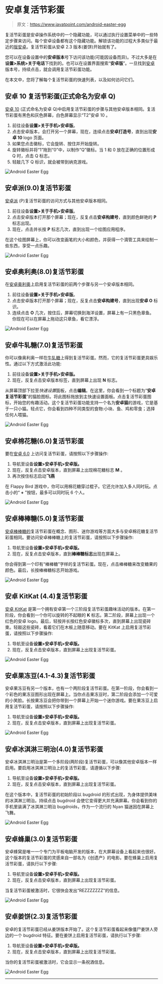 # 安卓复活节彩蛋

> 原文：<https://www.javatpoint.com/android-easter-egg>

复活节彩蛋是安卓操作系统中的一个隐藏功能，可以通过执行设置菜单中的一些特定步骤来访问。每个安卓设备都有这个隐藏功能。解锁该功能的过程大多类似于最近的[版安卓](https://www.javatpoint.com/android-versions)。复活节彩蛋从安卓 2.3 版本(姜饼)开始就有了。

您可以在设备设置中的**安卓版本**号下访问该功能(可能因设备而异)。不过大多是在**设置>系统>关于电话**下找到的。也可以在设置界面搜索“**安卓版**”。一旦找到[安卓](https://www.javatpoint.com/android-tutorial)版本号，持续点击，就会调用复活节彩蛋功能。

在本文中，您将了解每个复活节彩蛋的快速列表，以及如何访问它们。

## 安卓 10 复活节彩蛋(正式命名为安卓 Q)

[安卓 10](https://www.javatpoint.com/android-10) (正式命名为安卓 Q)中启用复活节彩蛋的步骤与其他安卓版本相同。复活节彩蛋有黑色和灰色屏幕，白色屏幕显示“T2”安卓 10 。

1.  前往设备**设置>关于手机>安卓版**。
2.  点击安卓版本，会打开另一个屏幕，现在，连续点击**安卓打造号**，直到出现**安卓 10** logo 页面。
3.  如果您点击徽标，它会旋转、按住并开始旋转。
4.  旋转徽标并将“1”拖到“0”中，以制作“Q”徽标。当 1 和 0 放在正确的位置形成 Q 时，点击 Q 标志。
5.  轻敲几下 Q 标识，就会被带到纳克游戏。

![Android Easter Egg](img/0de34f3548367c7a14fb8cd5cec1c4b1.png)

## 安卓派(9.0)复活节彩蛋

[安卓派](https://www.javatpoint.com/android-pie) (P)复活节彩蛋的访问方式与其他安卓版本相同。

1.  前往设备**设置>关于手机>安卓版**。
2.  点击安卓版本打开那个屏幕；现在，反复点击**安卓构建号**，直到颜色鲜艳的 **P** 标志出现。
3.  现在，点击并长按 **P** 标志几次，直到出现一个绘图应用程序。

在这个绘图屏幕上，你可以改变画笔的大小和颜色，并获得一个滴管工具来绘制一些东西，享受一点乐趣。

![Android Easter Egg](img/81f6d3ba73fecff37fa3e8b9e058dd7f.png)

## 安卓奥利奥(8.0)复活节彩蛋

在[安卓奥利奥](https://www.javatpoint.com/android-oreo)上启用复活节彩蛋的前两个步骤与另一个安卓版本相同。

1.  前往设备**设置>关于手机>安卓版**。
2.  点击安卓版本打开那个屏幕；现在，反复点击**安卓构建号**，直到出现**安卓 O** 标识。
3.  连续点击 **O** 几次，按住后，屏幕切换到海洋设置，屏幕上有一只黑色章鱼。你现在可以在屏幕上拖动这只章鱼，看它漂浮。

![Android Easter Egg](img/36c2e56686411315f3b31a3a7f5a1f33.png)

## 安卓牛轧糖(7.0)复活节彩蛋

你可以像奥利奥一样在[牛轧糖](https://www.javatpoint.com/android-nougat)上得到复活节彩蛋。然而，它的复活节彩蛋更具娱乐性。通过以下方式激活此功能:

1.  前往设备**设置>关于手机>安卓版。**
2.  现在，反复点击安卓版本标签，直到屏幕上出现 **N** 标志。

从屏幕顶部下拉至*快速设置*面板，点击**编辑**。在这里，你会看到一个标题为“**安卓复活节彩蛋**”的猫脸图标。将此图标拖放到主快速设置面板。点击复活节彩蛋图标，开始您的有趣活动。这个复活节彩蛋功能支持一个名为**安卓猫**的游戏，它是基于一只小猫。轻点它，你会看到四种不同类型的食物:小块、鱼、鸡和零食；选择任何人喂猫。

![Android Easter Egg](img/fdd523e4f44cca65d1c62063f32eea4b.png)

## 安卓棉花糖(6.0)复活节彩蛋

要在[安卓 6.0](https://www.javatpoint.com/android-marshmallow) 上访问复活节彩蛋，请按照以下步骤操作:

1.  导航至设备**设置>安卓手机>安卓版。**
2.  现在，反复点击安卓版本，直到屏幕上出现棉花糖标志 **M** 。
3.  再次按住标志启动**飞燕**

在 Flappy Bird 游戏中，你可以用棉花糖穿过棍子。它还允许加入多人同时玩。点击小的“ **+** ”按钮，最多可以同时玩 6 个人。

![Android Easter Egg](img/69dab7ff2c74f9cdf7bfc69f5a41b572.png)

## 安卓棒棒糖(5.0)复活节彩蛋

[安卓棒棒糖的](https://www.javatpoint.com/android-lollipop)复活节彩蛋在概念、图形、迷你游戏等方面大多与安卓棉花糖复活节彩蛋相同。要访问安卓棒棒糖上的复活节彩蛋，请按照以下步骤操作:

1.  导航至设备**设置>安卓手机>安卓版。**
2.  现在，反复点击安卓版本，直到**棒棒糖标志**出现在屏幕上。

你会得到第一个印有“棒棒糖”字样的复活节彩蛋。现在，点击棒棒糖来改变糖果的颜色。最后，长按棒棒糖标志开始游戏。

![Android Easter Egg](img/7c7159860b8a06405e9ab071cc86b792.png)

## 安卓 KitKat (4.4)复活节彩蛋

[安卓 KitKat](https://www.javatpoint.com/android-kitkat) 是第一个拥有安卓第一个三阶段复活节彩蛋趣味活动的版本。在第一阶段，你会看到一个你可以旋转的不起眼的 **K** 标志。第二阶段，屏幕上出现一个红色的安卓 logo。最后，轻按并长按红色安卓徽标多次，直到屏幕上出现瓷砖束。轻敲这些瓷砖，看着它们在木板上随意移动。要在 KitKat 上启用复活节彩蛋，请按照以下步骤操作:

1.  导航至设备**设置>安卓手机>安卓版。**
2.  现在，反复点击安卓版本，直到屏幕上出现复活节彩蛋。

![Android Easter Egg](img/44e39960d1202d9c52eeb890515270bb.png)

## 安卓果冻豆(4.1-4.3)复活节彩蛋

安卓果冻豆有另一个版本，也有一个两阶段复活节彩蛋。在第一阶段，你会看到一个彩色的果冻豆图形出现在屏幕上。当你点击果冻豆时，第二阶段会添加一个可爱的小笑脸。长按果冻豆会把你带到一个屏幕上开始一个迷你游戏。要在果冻豆上启用复活节彩蛋，请按照以下步骤操作:

1.  导航至设备**设置>安卓手机>安卓版。**
2.  现在，反复点击安卓版本，直到屏幕上出现复活节彩蛋。

![Android Easter Egg](img/c9aa9c1f1cc98c3fe27aa00a1427dc5f.png)

## 安卓冰淇淋三明治(4.0)复活节彩蛋

安卓冰淇淋三明治是第一个多阶段(两阶段)复活节彩蛋，可以像其他安卓版本一样启用。要启用冰淇淋三明治上的复活节彩蛋，请遵循以下步骤:

1.  导航至设备**设置>安卓手机>安卓版。**
2.  现在，反复点击安卓版本，直到屏幕上出现复活节彩蛋。

在这个版本中，复活节彩蛋的初始阶段以 bugdroid 的形式出现，为身体提供美味的冰淇淋三明治。持续点击 bugdroid 会使它变得更大并充满屏幕。你会看到你的手机里装满了冰淇淋三明治 bugdroids，作为一个流行的 Nyan 猫迷因在屏幕上飞舞。

![Android Easter Egg](img/c63c6bf6b28fac16d81a2c56bbb760a2.png)

## 安卓蜂巢(3.0)复活节彩蛋

安卓蜂窝是唯一一个专门为平板电脑开发的版本，在大屏幕设备上看起来也很好。这个版本的复活节彩蛋的灵感来自一部名为《创遗产》的电影。要在蜂巢上启用复活节彩蛋，请执行以下步骤:

1.  导航至设备**设置>安卓手机>安卓版。**
2.  现在，反复点击安卓版本，直到屏幕上出现复活节彩蛋。

当复活节彩蛋被激活时，它很快会发出“REZZZZZZZ”的信息。

![Android Easter Egg](img/1dd5042517328f46297dc16b4039cbfb.png)

## 安卓姜饼(2.3)复活节彩蛋

安卓的复活节彩蛋已经从姜饼版本开始了。这个复活节彩蛋看起来像僵尸姜饼人旁边的一个 bugdroid 特征。要在姜饼上启用复活节彩蛋，请执行以下步骤:

1.  导航至设备**设置>安卓手机>安卓版。**
2.  现在，反复点击安卓版本，直到屏幕上出现复活节彩蛋。

当你的复活节彩蛋被激活时，它会显示一条祝酒信息。

![Android Easter Egg](img/8b7333fa594c901d6356916bf7ee1f3c.png)

* * *